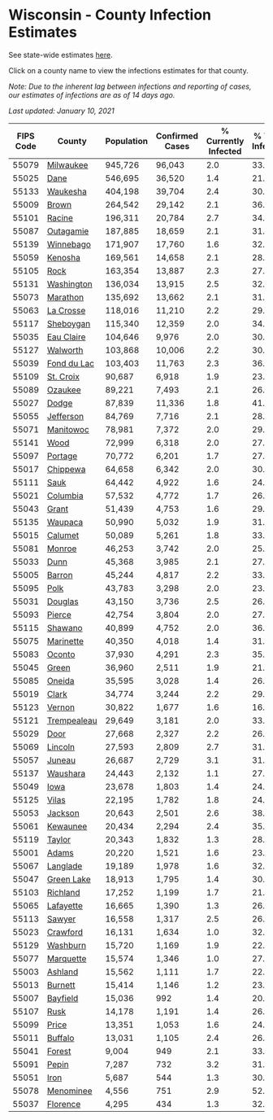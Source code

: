 # Wisconsin - County Infection Estimates

See state-wide estimates [here](/infections/us-wi).

Click on a county name to view the infections estimates for that county.

*Note: Due to the inherent lag between infections and reporting of cases, our estimates of infections are as of 14 days ago.*

*Last updated: January 10, 2021*

|   FIPS Code |                     County |   Population |   Confirmed Cases |   % Currently Infected |   % Total Infected |
|-------------|----------------------------|--------------|-------------------|------------------------|--------------------|
|       55079 |     [Milwaukee](milwaukee) |      945,726 |            96,043 |                    2.0 |               33.4 |
|       55025 |               [Dane](dane) |      546,695 |            36,520 |                    1.4 |               21.2 |
|       55133 |       [Waukesha](waukesha) |      404,198 |            39,704 |                    2.4 |               30.7 |
|       55009 |             [Brown](brown) |      264,542 |            29,142 |                    2.1 |               36.2 |
|       55101 |           [Racine](racine) |      196,311 |            20,784 |                    2.7 |               34.1 |
|       55087 |     [Outagamie](outagamie) |      187,885 |            18,659 |                    2.1 |               31.1 |
|       55139 |     [Winnebago](winnebago) |      171,907 |            17,760 |                    1.6 |               32.8 |
|       55059 |         [Kenosha](kenosha) |      169,561 |            14,658 |                    2.1 |               28.1 |
|       55105 |               [Rock](rock) |      163,354 |            13,887 |                    2.3 |               27.0 |
|       55131 |   [Washington](washington) |      136,034 |            13,915 |                    2.5 |               32.1 |
|       55073 |       [Marathon](marathon) |      135,692 |            13,662 |                    2.1 |               31.8 |
|       55063 |     [La Crosse](la-crosse) |      118,016 |            11,210 |                    2.2 |               29.7 |
|       55117 |     [Sheboygan](sheboygan) |      115,340 |            12,359 |                    2.0 |               34.0 |
|       55035 |   [Eau Claire](eau-claire) |      104,646 |             9,976 |                    2.0 |               30.0 |
|       55127 |       [Walworth](walworth) |      103,868 |            10,006 |                    2.2 |               30.5 |
|       55039 | [Fond du Lac](fond-du-lac) |      103,403 |            11,763 |                    2.3 |               36.1 |
|       55109 |     [St. Croix](st.-croix) |       90,687 |             6,918 |                    1.9 |               23.8 |
|       55089 |         [Ozaukee](ozaukee) |       89,221 |             7,493 |                    2.1 |               26.6 |
|       55027 |             [Dodge](dodge) |       87,839 |            11,336 |                    1.8 |               41.1 |
|       55055 |     [Jefferson](jefferson) |       84,769 |             7,716 |                    2.1 |               28.5 |
|       55071 |     [Manitowoc](manitowoc) |       78,981 |             7,372 |                    2.0 |               29.2 |
|       55141 |               [Wood](wood) |       72,999 |             6,318 |                    2.0 |               27.0 |
|       55097 |         [Portage](portage) |       70,772 |             6,201 |                    1.7 |               27.6 |
|       55017 |       [Chippewa](chippewa) |       64,658 |             6,342 |                    2.0 |               30.8 |
|       55111 |               [Sauk](sauk) |       64,442 |             4,922 |                    1.6 |               24.2 |
|       55021 |       [Columbia](columbia) |       57,532 |             4,772 |                    1.7 |               26.1 |
|       55043 |             [Grant](grant) |       51,439 |             4,753 |                    1.6 |               29.3 |
|       55135 |         [Waupaca](waupaca) |       50,990 |             5,032 |                    1.9 |               31.1 |
|       55015 |         [Calumet](calumet) |       50,089 |             5,261 |                    1.8 |               33.2 |
|       55081 |           [Monroe](monroe) |       46,253 |             3,742 |                    2.0 |               25.2 |
|       55033 |               [Dunn](dunn) |       45,368 |             3,985 |                    2.1 |               27.4 |
|       55005 |           [Barron](barron) |       45,244 |             4,817 |                    2.2 |               33.3 |
|       55095 |               [Polk](polk) |       43,783 |             3,298 |                    2.0 |               23.3 |
|       55031 |         [Douglas](douglas) |       43,150 |             3,736 |                    2.5 |               26.6 |
|       55093 |           [Pierce](pierce) |       42,754 |             3,804 |                    2.0 |               27.7 |
|       55115 |         [Shawano](shawano) |       40,899 |             4,752 |                    2.0 |               36.9 |
|       55075 |     [Marinette](marinette) |       40,350 |             4,018 |                    1.4 |               31.4 |
|       55083 |           [Oconto](oconto) |       37,930 |             4,291 |                    2.3 |               35.8 |
|       55045 |             [Green](green) |       36,960 |             2,511 |                    1.9 |               21.4 |
|       55085 |           [Oneida](oneida) |       35,595 |             3,028 |                    1.4 |               26.7 |
|       55019 |             [Clark](clark) |       34,774 |             3,244 |                    2.2 |               29.5 |
|       55123 |           [Vernon](vernon) |       30,822 |             1,677 |                    1.6 |               16.9 |
|       55121 | [Trempealeau](trempealeau) |       29,649 |             3,181 |                    2.0 |               33.8 |
|       55029 |               [Door](door) |       27,668 |             2,327 |                    2.2 |               26.5 |
|       55069 |         [Lincoln](lincoln) |       27,593 |             2,809 |                    2.7 |               31.4 |
|       55057 |           [Juneau](juneau) |       26,687 |             2,729 |                    3.1 |               31.6 |
|       55137 |       [Waushara](waushara) |       24,443 |             2,132 |                    1.1 |               27.8 |
|       55049 |               [Iowa](iowa) |       23,678 |             1,803 |                    1.4 |               24.1 |
|       55125 |             [Vilas](vilas) |       22,195 |             1,782 |                    1.8 |               24.8 |
|       55053 |         [Jackson](jackson) |       20,643 |             2,501 |                    2.6 |               38.2 |
|       55061 |       [Kewaunee](kewaunee) |       20,434 |             2,294 |                    2.4 |               35.4 |
|       55119 |           [Taylor](taylor) |       20,343 |             1,832 |                    1.3 |               28.2 |
|       55001 |             [Adams](adams) |       20,220 |             1,521 |                    1.6 |               23.5 |
|       55067 |       [Langlade](langlade) |       19,189 |             1,978 |                    1.6 |               32.8 |
|       55047 |   [Green Lake](green-lake) |       18,913 |             1,795 |                    1.4 |               30.2 |
|       55103 |       [Richland](richland) |       17,252 |             1,199 |                    1.7 |               21.8 |
|       55065 |     [Lafayette](lafayette) |       16,665 |             1,390 |                    1.3 |               26.5 |
|       55113 |           [Sawyer](sawyer) |       16,558 |             1,317 |                    2.5 |               26.0 |
|       55023 |       [Crawford](crawford) |       16,131 |             1,634 |                    1.0 |               32.1 |
|       55129 |       [Washburn](washburn) |       15,720 |             1,169 |                    1.9 |               22.9 |
|       55077 |     [Marquette](marquette) |       15,574 |             1,346 |                    1.0 |               27.7 |
|       55003 |         [Ashland](ashland) |       15,562 |             1,111 |                    1.7 |               22.2 |
|       55013 |         [Burnett](burnett) |       15,414 |             1,146 |                    1.2 |               23.2 |
|       55007 |       [Bayfield](bayfield) |       15,036 |               992 |                    1.4 |               20.8 |
|       55107 |               [Rusk](rusk) |       14,178 |             1,191 |                    1.4 |               26.3 |
|       55099 |             [Price](price) |       13,351 |             1,053 |                    1.6 |               24.9 |
|       55011 |         [Buffalo](buffalo) |       13,031 |             1,105 |                    2.4 |               26.2 |
|       55041 |           [Forest](forest) |        9,004 |               949 |                    2.1 |               33.4 |
|       55091 |             [Pepin](pepin) |        7,287 |               732 |                    3.2 |               31.0 |
|       55051 |               [Iron](iron) |        5,687 |               544 |                    1.3 |               30.3 |
|       55078 |     [Menominee](menominee) |        4,556 |               751 |                    2.9 |               52.0 |
|       55037 |       [Florence](florence) |        4,295 |               434 |                    1.3 |               32.5 |